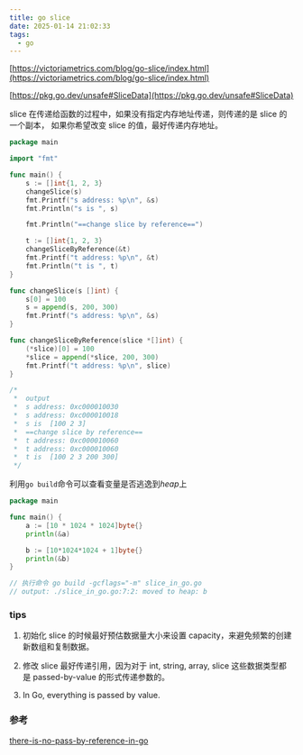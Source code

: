 ```yaml
---
title: go slice
date: 2025-01-14 21:02:33
tags:
  - go
---
```


[https://victoriametrics.com/blog/go-slice/index.html](https://victoriametrics.com/blog/go-slice/index.html)

[https://pkg.go.dev/unsafe#SliceData](https://pkg.go.dev/unsafe#SliceData)

slice 在传递给函数的过程中，如果没有指定内存地址传递，则传递的是 slice 的一个副本，
如果你希望改变 slice 的值，最好传递内存地址。

```go
package main

import "fmt"

func main() {
	s := []int{1, 2, 3}
	changeSlice(s)
	fmt.Printf("s address: %p\n", &s)
	fmt.Println("s is ", s)

	fmt.Println("==change slice by reference==")

	t := []int{1, 2, 3}
	changeSliceByReference(&t)
	fmt.Printf("t address: %p\n", &t)
	fmt.Println("t is ", t)
}

func changeSlice(s []int) {
	s[0] = 100
	s = append(s, 200, 300)
	fmt.Printf("s address: %p\n", &s)
}

func changeSliceByReference(slice *[]int) {
	(*slice)[0] = 100
	*slice = append(*slice, 200, 300)
	fmt.Printf("t address: %p\n", slice)
}

/*
 * 	output
 *	s address: 0xc000010030
 *	s address: 0xc000010018
 *	s is  [100 2 3]
 *	==change slice by reference==
 *	t address: 0xc000010060
 *	t address: 0xc000010060
 *	t is  [100 2 3 200 300]
 */

```

利用`go build`命令可以查看变量是否逃逸到*heap*上

```go
package main

func main() {
	a := [10 * 1024 * 1024]byte{}
	println(&a)

	b := [10*1024*1024 + 1]byte{}
	println(&b)
}

// 执行命令 go build -gcflags="-m" slice_in_go.go
// output: ./slice_in_go.go:7:2: moved to heap: b
```

### tips

1. 初始化 slice 的时候最好预估数据量大小来设置 capacity，来避免频繁的创建新数组和复制数据。

2. 修改 slice 最好传递引用，因为对于 int, string, array, slice 这些数据类型都是 passed-by-value 的形式传递参数的。

3. In Go, everything is passed by value.

### 参考

[there-is-no-pass-by-reference-in-go](https://dave.cheney.net/2017/04/29/there-is-no-pass-by-reference-in-go)
